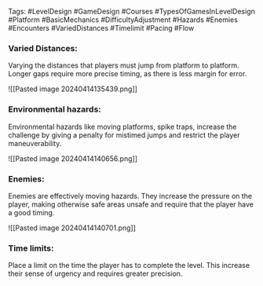 Tags: #LevelDesign #GameDesign #Courses #TypesOfGamesInLevelDesign #Platform #BasicMechanics #DifficultyAdjustment #Hazards #Enemies #Encounters #VariedDistances #Timelimit #Pacing #Flow

### Varied Distances:

Varying the distances that players must jump from platform to platform. Longer gaps require more precise timing, as there is less margin for error.

![[Pasted image 20240414135439.png]]

### Environmental hazards:
Environmental hazards like moving platforms, spike traps, increase the challenge by giving a penalty for mistimed jumps and restrict the player maneuverability.

![[Pasted image 20240414140656.png]]

### Enemies:
Enemies are effectively moving hazards. They increase the pressure on the player, making otherwise safe areas unsafe and require that the player have a good timing.

![[Pasted image 20240414140701.png]]

### Time limits:
Place a limit on the time the player has to complete the level. This increase their sense of urgency and requires greater precision.